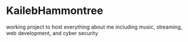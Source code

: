 # KailebHammontree
working project to host everything about me including music, streaming, web development, and cyber security
